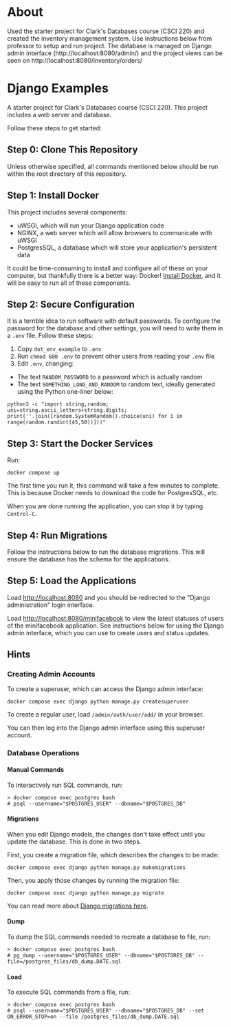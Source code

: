 
# About
Used the starter project for Clark's Databases course (CSCI 220) and created the inventory management system. Use instructions below from professor to setup and run project. The database is managed on Django admin interface (http://localhost:8080/admin/) and the project views can be seen on http://localhost:8080/inventory/orders/

# Django Examples

A starter project for Clark's Databases course (CSCI 220). This project includes a web server and database.

Follow these steps to get started:

## Step 0: Clone This Repository

Unless otherwise specified, all commands mentioned below should be run within the root directory of this repository.

## Step 1: Install Docker

This project includes several components: 

- uWSGI, which will run your Django application code
- NGINX, a web server which will allow browsers to communicate with uWSGI
- PostgresSQL, a database which will store your application's persistent data

It could be time-consuming to install and configure all of these on your computer, but thankfully there is a better way: Docker! [Install Docker](https://docs.docker.com/get-docker/), and it will be easy to run all of these components.

## Step 2: Secure Configuration

It is a terrible idea to run software with default passwords. To configure the password for the database and other settings, you will need to write them in a `.env` file. Follow these steps:

1. Copy `dot_env_example` to `.env`
2. Run `chmod 600 .env` to prevent other users from reading your `.env` file
3. Edit `.env`, changing:
  - The text `RANDOM_PASSWORD` to a password which is actually random
  - The text `SOMETHING_LONG_AND_RANDOM` to random text, ideally generated using the Python one-liner below:

```
python3 -c "import string,random; uni=string.ascii_letters+string.digits; print(''.join([random.SystemRandom().choice(uni) for i in range(random.randint(45,50))]))"
```

## Step 3: Start the Docker Services

Run:
```
docker compose up
```

The first time you run it, this command will take a few minutes to complete. This is because Docker needs to download the code for PostgresSQL, etc.

When you are done running the application, you can stop it by typing `Control-C`.

## Step 4: Run Migrations

Follow the instructions below to run the database migrations. This will ensure the database has the schema for the applications.

## Step 5: Load the Applications

Load <http://localhost:8080> and you should be redirected to the "Django administration" login interface.

Load <http://localhost:8080/minifacebook> to view the latest statuses of users of the minifacebook application. See instructions below for using the Django admin interface, which you can use to create users and status updates. 


## Hints

### Creating Admin Accounts

To create a superuser, which can access the Django admin interface:

```
docker compose exec django python manage.py createsuperuser
```

To create a regular user, load `/admin/auth/user/add/` in your browser.

You can then log into the Django admin interface using this superuser account.

### Database Operations

#### Manual Commands

To interactively run SQL commands, run:

```
> docker compose exec postgres bash
# psql --username="$POSTGRES_USER" --dbname="$POSTGRES_DB"
```

#### Migrations

When you edit Django models, the changes don't take effect until you update the database. This is done in two steps.

First, you create a migration file, which describes the changes to be made:

```
docker compose exec django python manage.py makemigrations
```

Then, you apply those changes by running the migration file:

```
docker compose exec django python manage.py migrate
```

You can read more about [Django migrations here](https://docs.djangoproject.com/en/3.2/topics/migrations/).

#### Dump

To dump the SQL commands needed to recreate a database to file, run:

```
> docker compose exec postgres bash
# pg_dump --username="$POSTGRES_USER" --dbname="$POSTGRES_DB" --file=/postgres_files/db_dump.DATE.sql
```

#### Load

To execute SQL commands from a file, run:

```
> docker compose exec postgres bash
# psql --username="$POSTGRES_USER" --dbname="$POSTGRES_DB" --set ON_ERROR_STOP=on --file /postgres_files/db_dump.DATE.sql
```
